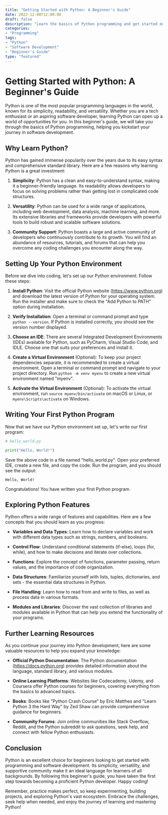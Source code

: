 ```yaml
--- 
title: "Getting Started with Python: A Beginner's Guide" 
date: 2022-12-08T12:00:00 
draft: false 
description: "Learn the basics of Python programming and get started on your software development journey." 
categories: 
- "Programming" 
tags: 
- "Python" 
- "Software Development" 
- "Beginner's Guide" 
type: "featured"
---
```


# Getting Started with Python: A Beginner's Guide

Python is one of the most popular programming languages in the world, known for its simplicity, readability, and versatility. Whether you are a tech enthusiast or an aspiring software developer, learning Python can open up a world of opportunities for you. In this beginner's guide, we will take you through the basics of Python programming, helping you kickstart your journey in software development.

## Why Learn Python?

Python has gained immense popularity over the years due to its easy syntax and comprehensive standard library. Here are a few reasons why learning Python is a great investment:

1. **Simplicity**: Python has a clean and easy-to-understand syntax, making it a beginner-friendly language. Its readability allows developers to focus on solving problems rather than getting lost in complicated code structures.

2. **Versatility**: Python can be used for a wide range of applications, including web development, data analysis, machine learning, and more. Its extensive libraries and frameworks provide developers with powerful tools to build robust and scalable software solutions.

3. **Community Support**: Python boasts a large and active community of developers who continuously contribute to its growth. You will find an abundance of resources, tutorials, and forums that can help you overcome any coding challenges you encounter along the way.

## Setting Up Your Python Environment

Before we dive into coding, let's set up our Python environment. Follow these steps:

1. **Install Python**: Visit the official Python website (https://www.python.org) and download the latest version of Python for your operating system. Run the installer and make sure to check the "Add Python to PATH" option during installation.

2. **Verify Installation**: Open a terminal or command prompt and type `python --version`. If Python is installed correctly, you should see the version number displayed.

3. **Choose an IDE**: There are several Integrated Development Environments (IDEs) available for Python, such as PyCharm, Visual Studio Code, and IDLE. Choose one that suits your preferences and install it.

4. **Create a Virtual Environment** (Optional): To keep your project dependencies separate, it is recommended to create a virtual environment. Open a terminal or command prompt and navigate to your project directory. Run `python -m venv myenv` to create a new virtual environment named "myenv".

5. **Activate the Virtual Environment** (Optional): To activate the virtual environment, run `source myenv/bin/activate` on macOS or Linux, or `myenv\Scripts\activate` on Windows.

## Writing Your First Python Program

Now that we have our Python environment set up, let's write our first program:

```python
# hello_world.py

print("Hello, World!")
```

Save the above code in a file named "hello_world.py". Open your preferred IDE, create a new file, and copy the code. Run the program, and you should see the output:

```
Hello, World!
```

Congratulations! You have written your first Python program.

## Exploring Python Features

Python offers a wide range of features and capabilities. Here are a few concepts that you should learn as you progress:

- **Variables and Data Types**: Learn how to declare variables and work with different data types such as strings, numbers, and booleans.

- **Control Flow**: Understand conditional statements (if-else), loops (for, while), and how to make decisions and iterate over collections.

- **Functions**: Explore the concept of functions, parameter passing, return values, and the importance of code organization.

- **Data Structures**: Familiarize yourself with lists, tuples, dictionaries, and sets - the essential data structures in Python.

- **File Handling**: Learn how to read from and write to files, as well as process data in various formats.

- **Modules and Libraries**: Discover the vast collection of libraries and modules available in Python that can help you extend the functionality of your programs.

## Further Learning Resources

As you continue your journey into Python development, here are some valuable resources to help you expand your knowledge:

- **Official Python Documentation**: The Python documentation (https://docs.python.org) provides detailed information about the language, standard library, and various modules.

- **Online Learning Platforms**: Websites like Codecademy, Udemy, and Coursera offer Python courses for beginners, covering everything from the basics to advanced topics.

- **Books**: Books like "Python Crash Course" by Eric Matthes and "Learn Python 3 the Hard Way" by Zed Shaw can provide comprehensive guidance for beginners.

- **Community Forums**: Join online communities like Stack Overflow, Reddit, and the Python subreddit to ask questions, seek help, and connect with fellow Python enthusiasts.

## Conclusion

Python is an excellent choice for beginners looking to get started with programming and software development. Its simplicity, versatility, and supportive community make it an ideal language for learners of all backgrounds. By following this beginner's guide, you have taken the first step towards becoming a proficient Python developer. Happy coding!

Remember, practice makes perfect, so keep experimenting, building projects, and exploring Python's vast ecosystem. Embrace the challenges, seek help when needed, and enjoy the journey of learning and mastering Python!
